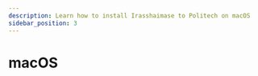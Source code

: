 ```yaml
---
description: Learn how to install Irasshaimase to Politech on macOS
sidebar_position: 3
---
```


# macOS
